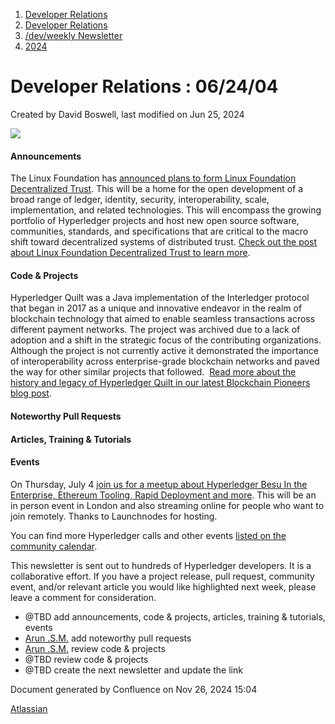 1. [Developer Relations](index.html)
2. [Developer Relations](Developer-Relations_17170434.html)
3. [/dev/weekly Newsletter](17170445.html)
4. [2024](2024_17172152.html)

# Developer Relations : 06/24/04

Created by David Boswell, last modified on Jun 25, 2024

![](attachments/17170434/17171308.png?height=169)

#### Announcements

The Linux Foundation has [announced plans to form Linux Foundation Decentralized Trust](https://www.linuxfoundation.org/press/linux-foundation-announces-intent-to-form-lf-decentralized-trust). This will be a home for the open development of a broad range of ledger, identity, security, interoperability, scale, implementation, and related technologies. This will encompass the growing portfolio of Hyperledger projects and host new open source software, communities, standards, and specifications that are critical to the macro shift toward decentralized systems of distributed trust. [Check out the post about Linux Foundation Decentralized Trust to learn more](https://www.linuxfoundation.org/press/linux-foundation-announces-intent-to-form-lf-decentralized-trust).

#### Code &amp; Projects

Hyperledger Quilt was a Java implementation of the Interledger protocol that began in 2017 as a unique and innovative endeavor in the realm of blockchain technology that aimed to enable seamless transactions across different payment networks. The project was archived due to a lack of adoption and a shift in the strategic focus of the contributing organizations. Although the project is not currently active it demonstrated the importance of interoperability across enterprise-grade blockchain networks and paved the way for other similar projects that followed.  [Read more about the history and legacy of Hyperledger Quilt in our latest Blockchain Pioneers blog post](https://www.hyperledger.org/blog/blockchain-pioneers-hyperledger-quilt).

#### Noteworthy Pull Requests

#### Articles, Training &amp; Tutorials

#### Events

On Thursday, July 4 [join us for a meetup about Hyperledger Besu In the Enterprise, Ethereum Tooling, Rapid Deployment and more](https://www.meetup.com/hyperledger-london/events/301161781/). This will be an in person event in London and also streaming online for people who want to join remotely. Thanks to Launchnodes for hosting.

You can find more Hyperledger calls and other events [listed on the community calendar](https://lf-hyperledger.atlassian.net/wiki/display/HYP/Calendar+of+Public+Meetings).

This newsletter is sent out to hundreds of Hyperledger developers. It is a collaborative effort. If you have a project release, pull request, community event, and/or relevant article you would like highlighted next week, please leave a comment for consideration.

- @TBD add announcements, code &amp; projects, articles, training &amp; tutorials, events
- [Arun .S.M.](https://lf-hyperledger.atlassian.net/wiki/people/621a0e5097d313006ba7386a?ref=confluence) add noteworthy pull requests
- [Arun .S.M.](https://lf-hyperledger.atlassian.net/wiki/people/621a0e5097d313006ba7386a?ref=confluence) review code &amp; projects
- @TBD review code &amp; projects
- @TBD create the next newsletter and update the link

Document generated by Confluence on Nov 26, 2024 15:04

[Atlassian](http://www.atlassian.com/)

